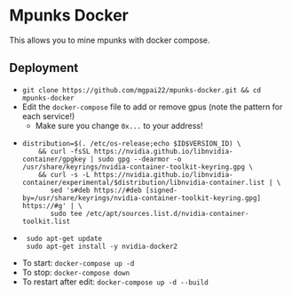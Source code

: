
# Mpunks Docker

This allows you to mine mpunks with docker compose.
## Deployment

- `git clone https://github.com/mgpai22/mpunks-docker.git && cd mpunks-docker`
- Edit the `docker-compose` file to add or remove gpus (note the pattern for each service!)
  - Make sure you change `0x...` to your address!
- ```
  distribution=$(. /etc/os-release;echo $ID$VERSION_ID) \
      && curl -fsSL https://nvidia.github.io/libnvidia-container/gpgkey | sudo gpg --dearmor -o /usr/share/keyrings/nvidia-container-toolkit-keyring.gpg \
      && curl -s -L https://nvidia.github.io/libnvidia-container/experimental/$distribution/libnvidia-container.list | \
         sed 's#deb https://#deb [signed-by=/usr/share/keyrings/nvidia-container-toolkit-keyring.gpg] https://#g' | \
         sudo tee /etc/apt/sources.list.d/nvidia-container-toolkit.list
  ```
- ```
   sudo apt-get update
   sudo apt-get install -y nvidia-docker2
  ```
- To start:
    `docker-compose up -d`
- To stop:
    `docker-compose down`
- To restart after edit:
    `docker-compose up -d --build`



